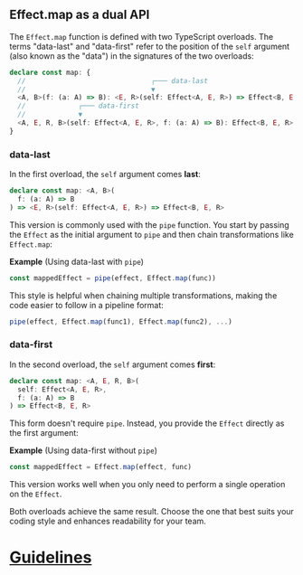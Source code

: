 ## Effect.map as a dual API

The `Effect.map` function is defined with two TypeScript overloads. The terms "data-last" and "data-first" refer to the position of the `self` argument (also known as the "data") in the signatures of the two overloads:

```ts showLineNumbers=false
declare const map: {
  //                               ┌─── data-last
  //                               ▼
  <A, B>(f: (a: A) => B): <E, R>(self: Effect<A, E, R>) => Effect<B, E, R>
  //             ┌─── data-first
  //             ▼
  <A, E, R, B>(self: Effect<A, E, R>, f: (a: A) => B): Effect<B, E, R>
}
```

### data-last

In the first overload, the `self` argument comes **last**:

```ts showLineNumbers=false "self"
declare const map: <A, B>(
  f: (a: A) => B
) => <E, R>(self: Effect<A, E, R>) => Effect<B, E, R>
```

This version is commonly used with the `pipe` function. You start by passing the `Effect` as the initial argument to `pipe` and then chain transformations like `Effect.map`:

**Example** (Using data-last with `pipe`)

```ts showLineNumbers=false
const mappedEffect = pipe(effect, Effect.map(func))
```

This style is helpful when chaining multiple transformations, making the code easier to follow in a pipeline format:

```ts showLineNumbers=false
pipe(effect, Effect.map(func1), Effect.map(func2), ...)
```

### data-first

In the second overload, the `self` argument comes **first**:

```ts showLineNumbers=false "self"
declare const map: <A, E, R, B>(
  self: Effect<A, E, R>,
  f: (a: A) => B
) => Effect<B, E, R>
```

This form doesn't require `pipe`. Instead, you provide the `Effect` directly as the first argument:

**Example** (Using data-first without `pipe`)

```ts showLineNumbers=false
const mappedEffect = Effect.map(effect, func)
```

This version works well when you only need to perform a single operation on the `Effect`.

<Aside type="tip" title="Choosing Between Styles">
  Both overloads achieve the same result. Choose the one that best suits
  your coding style and enhances readability for your team.
</Aside>

# [Guidelines](https://effect.website/docs/code-style/guidelines/)
